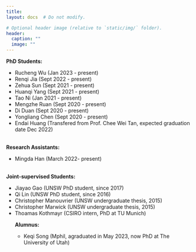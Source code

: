 ```yaml
---
title:
layout: docs  # Do not modify.

# Optional header image (relative to `static/img/` folder).
header:
  caption: ""
  image: ""
---
```

<b>PhD Students: </b>
<br>
<ul>
<li>Rucheng Wu (Jan 2023 - present)</li>
<li>Renqi Jia (Sept 2022 - present)</li>
<li>Zehua Sun (Sept 2021 - present)</li>
<li>Huanqi Yang (Sept 2021 - present)</li>
<li>Tao Ni (Jan 2021 - present)</li>
<li>Mengzhe Ruan (Sept 2020 - present)</li>
<li>Di Duan (Sept 2020 - present)</li>
<li>Yongliang Chen (Sept 2020 - present)</li>
<li>Endai Huang (Transfered from Prof. Chee Wei Tan, expected graduation date Dec 2022)</li>
</ul>
<br>
<b>Research Assistants: </b>
<br>
<ul>
<li>Mingda Han (March 2022- present)</li>
</ul>
<br>
<b>Joint-supervised Students: </b>
<br>
<ul>
<li>Jiayao Gao (UNSW PhD student, since 2017)</li>
<li>Qi Lin (UNSW PhD student, since 2016)</li>
<li>Christopher Manouvrier (UNSW undergraduate thesis, 2015)</li>
<li>Christopher Marwick (UNSW undergraduate thesis, 2015)</li>
<li>Thoamas Kothmayr (CSIRO intern,  PhD at TU Munich)</li>

<b>Alumnus: </b>
<br>
<ul>
<li>Keqi Song (Mphil, agraduated in May 2023, now PhD at The University of Utah)</li>
</ul>












